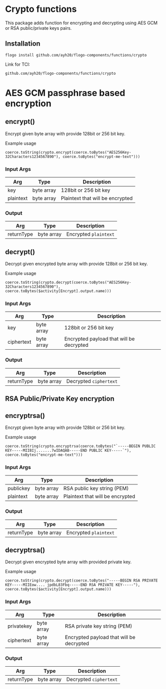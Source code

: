 # Crypto functions

This package adds function for encrypting and decrypting using AES GCM or RSA public/private keys pairs.

## Installation

```CLI
flogo install github.com/ayh20/flogo-components/functions/crypto
```

Link for TCI:

```
github.com/ayh20/flogo-components/functions/crypto
```

# AES GCM passphrase based encryption

## encrypt()
Encrypt given byte array with provide 128bit or 256 bit key.

Example usage
```
coerce.toString(crypto.encrypt(coerce.toBytes("AES256Key-32Characters1234567890"), coerce.toBytes("encrypt-me-text")))
```


### Input Args

| Arg         | Type        | Description                      |
|-------------|-------------|----------------------------------|
| key         | byte array  | 128bit or 256 bit key            |
| plaintext   | byte array  | Plaintext that will be encrypted |

### Output

| Arg         | Type       | Description           |
|-------------|------------|-----------------------|
| returnType  | byte array | Encrypted `plaintext` | 


## decrypt()
Decrypt given encrypted byte array with provide 128bit or 256 bit key.

Example usage
```
coerce.toString(crypto.decrypt(coerce.toBytes("AES256Key-32Characters1234567890"), coerce.toBytes($activity[Encrypt].output.name)))
```


### Input Args

| Arg        | Type       | Description                              |
|------------|------------|------------------------------------------|
| key        | byte array | 128bit or 256 bit key                    |
| ciphertext | byte array | Encrypted payload that will be decrypted |

### Output

| Arg        | Type       | Description            |
|------------|------------|------------------------|
| returnType | byte array | Decrypted `ciphertext` | 

## RSA Public/Private Key encryption

## encryptrsa()
Encrypt given byte array with provide 128bit or 256 bit key.

Example usage
```
coerce.toString(crypto.encryptrsa(coerce.toBytes("`-----BEGIN PUBLIC KEY-----MIIBIj.......7wIDAQAB-----END PUBLIC KEY-----`"), coerce.toBytes("encrypt-me-text")))
```


### Input Args

| Arg         | Type        | Description                      |
|-------------|-------------|----------------------------------|
| publickey   | byte array  | RSA public key string (PEM)      |
| plaintext   | byte array  | Plaintext that will be encrypted |

### Output

| Arg         | Type       | Description           |
|-------------|------------|-----------------------|
| returnType  | byte array | Encrypted `plaintext` | 


## decryptrsa()
Decrypt given encrypted byte array with provided private key.

Example usage
```
coerce.toString(crypto.decrypt(coerce.toBytes("-----BEGIN RSA PRIVATE KEY-----MIIEow.... jpdbL83Fbq-----END RSA PRIVATE KEY-----"), coerce.toBytes($activity[Encrypt].output.name)))
```


### Input Args

| Arg        | Type       | Description                              |
|------------|------------|------------------------------------------|
| privatekey | byte array | RSA private key string (PEM)             |
| ciphertext | byte array | Encrypted payload that will be decrypted |

### Output

| Arg        | Type       | Description            |
|------------|------------|------------------------|
| returnType | byte array | Decrypted `ciphertext` | 

